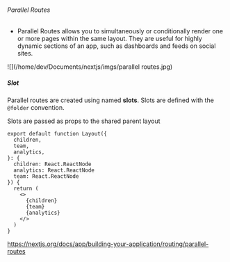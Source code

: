 

###### Parallel Routes

- Parallel Routes allows you to simultaneously or conditionally render one or more pages within the same layout. They are useful for highly dynamic sections of an app, such as dashboards and feeds on social sites.





![](/home/dev/Documents/nextjs/imgs/parallel routes.jpg)





##### Slot

Parallel routes are created using named **slots**. Slots are defined with the `@folder` convention. 

Slots are passed as props to the shared parent layout

```react
export default function Layout({
  children,
  team,
  analytics,
}: {
  children: React.ReactNode
  analytics: React.ReactNode
  team: React.ReactNode
}) {
  return (
    <>
      {children}
      {team}
      {analytics}
    </>
  )
}
```





https://nextjs.org/docs/app/building-your-application/routing/parallel-routes